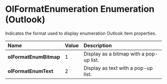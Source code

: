 
# OlFormatEnumeration Enumeration (Outlook)

Indicates the format used to display enumeration Outlook item properties.



|**Name**|**Value**|**Description**|
|:-----|:-----|:-----|
| **olFormatEnumBitmap**|1|Display as a bitmap with a pop-up list.|
| **olFormatEnumText**|2|Display as text with a pop-up list.|
